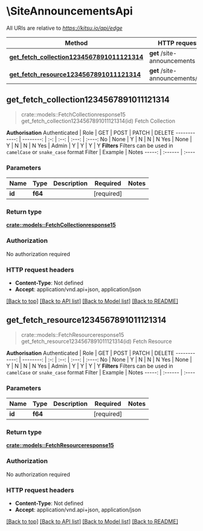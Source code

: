 # \SiteAnnouncementsApi

All URIs are relative to *https://kitsu.io/api/edge*

Method | HTTP request | Description
------------- | ------------- | -------------
[**get_fetch_collection1234567891011121314**](SiteAnnouncementsApi.md#get_fetch_collection1234567891011121314) | **get** /site-announcements | Fetch Collection
[**get_fetch_resource1234567891011121314**](SiteAnnouncementsApi.md#get_fetch_resource1234567891011121314) | **get** /site-announcements/{id} | Fetch Resource



## get_fetch_collection1234567891011121314

> crate::models::FetchCollectionresponse15 get_fetch_collection1234567891011121314(id)
Fetch Collection

**Authorisation**  Authenticated | Role      | GET | POST | PATCH | DELETE ------------: | --------: | :-: | :--: | :---: | :----: No            | None      | Y   | N    | N     | N Yes           | None      | Y   | N    | N     | N Yes           | Admin     | Y   | Y    | Y     | Y  **Filters**  Filters can be used in `camelCase` or `snake_case` format  Filter | Example | Notes -----: | :------ | :----

### Parameters


Name | Type | Description  | Required | Notes
------------- | ------------- | ------------- | ------------- | -------------
**id** | **f64** |  | [required] |

### Return type

[**crate::models::FetchCollectionresponse15**](FetchCollectionresponse15.md)

### Authorization

No authorization required

### HTTP request headers

- **Content-Type**: Not defined
- **Accept**: application/vnd.api+json, application/json

[[Back to top]](#) [[Back to API list]](../README.md#documentation-for-api-endpoints) [[Back to Model list]](../README.md#documentation-for-models) [[Back to README]](../README.md)


## get_fetch_resource1234567891011121314

> crate::models::FetchResourceresponse15 get_fetch_resource1234567891011121314(id)
Fetch Resource

**Authorisation**  Authenticated | Role      | GET | POST | PATCH | DELETE ------------: | --------: | :-: | :--: | :---: | :----: No            | None      | Y   | N    | N     | N Yes           | None      | Y   | N    | N     | N Yes           | Admin     | Y   | Y    | Y     | Y  **Filters**  Filters can be used in `camelCase` or `snake_case` format  Filter | Example | Notes -----: | :------ | :----

### Parameters


Name | Type | Description  | Required | Notes
------------- | ------------- | ------------- | ------------- | -------------
**id** | **f64** |  | [required] |

### Return type

[**crate::models::FetchResourceresponse15**](FetchResourceresponse15.md)

### Authorization

No authorization required

### HTTP request headers

- **Content-Type**: Not defined
- **Accept**: application/vnd.api+json, application/json

[[Back to top]](#) [[Back to API list]](../README.md#documentation-for-api-endpoints) [[Back to Model list]](../README.md#documentation-for-models) [[Back to README]](../README.md)

